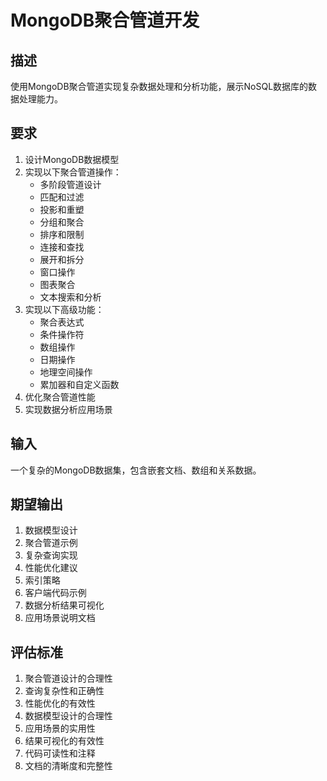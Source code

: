 # MongoDB聚合管道开发

## 描述
使用MongoDB聚合管道实现复杂数据处理和分析功能，展示NoSQL数据库的数据处理能力。

## 要求
1. 设计MongoDB数据模型
2. 实现以下聚合管道操作：
   - 多阶段管道设计
   - 匹配和过滤
   - 投影和重塑
   - 分组和聚合
   - 排序和限制
   - 连接和查找
   - 展开和拆分
   - 窗口操作
   - 图表聚合
   - 文本搜索和分析
3. 实现以下高级功能：
   - 聚合表达式
   - 条件操作符
   - 数组操作
   - 日期操作
   - 地理空间操作
   - 累加器和自定义函数
4. 优化聚合管道性能
5. 实现数据分析应用场景

## 输入
一个复杂的MongoDB数据集，包含嵌套文档、数组和关系数据。

## 期望输出
1. 数据模型设计
2. 聚合管道示例
3. 复杂查询实现
4. 性能优化建议
5. 索引策略
6. 客户端代码示例
7. 数据分析结果可视化
8. 应用场景说明文档

## 评估标准
1. 聚合管道设计的合理性
2. 查询复杂性和正确性
3. 性能优化的有效性
4. 数据模型设计的合理性
5. 应用场景的实用性
6. 结果可视化的有效性
7. 代码可读性和注释
8. 文档的清晰度和完整性